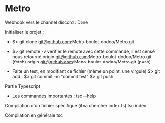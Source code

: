 # Metro

Webhook vers le channel discord : Done 

Initialiser le projet : 
- $> git clone git@github.com:Metro-boulot-dodoo/Metro.git

- $> git remote -v 
verifier le remote avec cette commande, il est censé nous retourné 
origin  git@github.com:Metro-boulot-dodoo/Metro.git (fetch)
origin  git@github.com:Metro-boulot-dodoo/Metro.git (push) 

- Faite un test, en modifiant ce fichier (même un point, une virgule)
$> git add .
$> git commit -m "commit test"
$> git push 

Partie Typescript  
- Les commandes importantes :
tsc --help

Compilation d'un fichier spécifique (il va chercher index.ts)
tsc index 

Compilation en générale
tsc